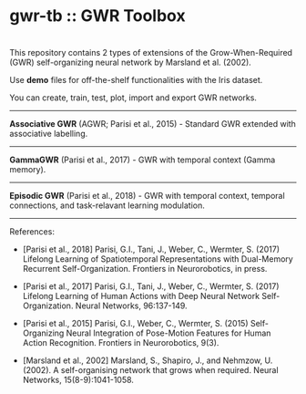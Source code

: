 # gwr-tb :: GWR Toolbox
#
This repository contains 2 types of extensions of the Grow-When-Required (GWR) self-organizing neural network by Marsland et al. (2002).

Use **demo** files for off-the-shelf functionalities with the Iris dataset.

You can create, train, test, plot, import and export GWR networks.

----------------------------------------------------------
**Associative GWR** (AGWR; Parisi et al., 2015) - Standard GWR extended with associative labelling.

----------------------------------------------------------
**GammaGWR** (Parisi et al., 2017) - GWR with temporal context (Gamma memory).

----------------------------------------------------------
**Episodic GWR** (Parisi et al., 2018) - GWR with temporal context, temporal connections, and task-relavant learning modulation.

----------------------------------------------------------
References:
+ [Parisi et al., 2018] Parisi, G.I., Tani, J., Weber, C., Wermter, S. (2017) Lifelong Learning of Spatiotemporal Representations with Dual-Memory Recurrent Self-Organization. Frontiers in Neurorobotics, in press.

+ [Parisi et al., 2017] Parisi, G.I., Tani, J., Weber, C., Wermter, S. (2017) Lifelong Learning of Human Actions with Deep Neural Network Self-Organization. Neural Networks, 96:137-149.

+ [Parisi et al., 2015] Parisi, G.I., Weber, C., Wermter, S. (2015) Self-Organizing Neural Integration of Pose-Motion Features for Human Action Recognition. Frontiers in Neurorobotics, 9(3).

+ [Marsland et al., 2002] Marsland, S., Shapiro, J., and Nehmzow, U. (2002). A self-organising network that grows when required. Neural Networks, 15(8-9):1041-1058.

